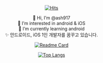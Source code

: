 <div align="center">
 
[![Hits](https://hits.seeyoufarm.com/api/count/incr/badge.svg?url=https%3A%2F%2Fgithub.com%2Fash917&count_bg=%2379C83D&title_bg=%23555555&icon=android.svg&icon_color=%23E7E7E7&title=hits&edge_flat=true)](https://hits.seeyoufarm.com)

👋 Hi, I’m @ash917 <br>
👀 I’m interested in android & iOS <br>
🌱 I’m currently learning android <br>
✨ 안드로이드, iOS 1인 개발자를 꿈꾸고 있습니다. <br>
<!---
ash917/ash917 is a ✨ special ✨ repository because its `README.md` (this file) appears on your GitHub profile.
You can click the Preview link to take a look at your changes.
--->

[![Readme Card](https://github-readme-stats.vercel.app/api/pin/?username=ash917&repo=ash917.github.io)](https://ash917.github.io/)
 
 
 
 ﻿[![Top Langs](https://github-readme-stats.vercel.app/api/top-langs/?username=ash917&langs_count=10&layout=compact&theme=vue-dark)](https://github.com/ash917)




</div>



